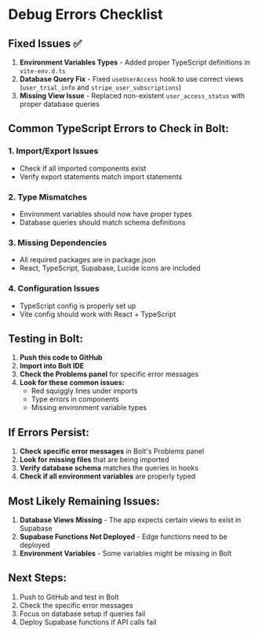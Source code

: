 # Debug Errors Checklist

## Fixed Issues ✅

1. **Environment Variables Types** - Added proper TypeScript definitions in `vite-env.d.ts`
2. **Database Query Fix** - Fixed `useUserAccess` hook to use correct views (`user_trial_info` and `stripe_user_subscriptions`)
3. **Missing View Issue** - Replaced non-existent `user_access_status` with proper database queries

## Common TypeScript Errors to Check in Bolt:

### 1. Import/Export Issues
- Check if all imported components exist
- Verify export statements match import statements

### 2. Type Mismatches
- Environment variables should now have proper types
- Database queries should match schema definitions

### 3. Missing Dependencies
- All required packages are in package.json
- React, TypeScript, Supabase, Lucide icons are included

### 4. Configuration Issues
- TypeScript config is properly set up
- Vite config should work with React + TypeScript

## Testing in Bolt:

1. **Push this code to GitHub**
2. **Import into Bolt IDE**
3. **Check the Problems panel** for specific error messages
4. **Look for these common issues:**
   - Red squiggly lines under imports
   - Type errors in components
   - Missing environment variable types

## If Errors Persist:

1. **Check specific error messages** in Bolt's Problems panel
2. **Look for missing files** that are being imported
3. **Verify database schema** matches the queries in hooks
4. **Check if all environment variables** are properly typed

## Most Likely Remaining Issues:

1. **Database Views Missing** - The app expects certain views to exist in Supabase
2. **Supabase Functions Not Deployed** - Edge functions need to be deployed
3. **Environment Variables** - Some variables might be missing in Bolt

## Next Steps:

1. Push to GitHub and test in Bolt
2. Check the specific error messages
3. Focus on database setup if queries fail
4. Deploy Supabase functions if API calls fail